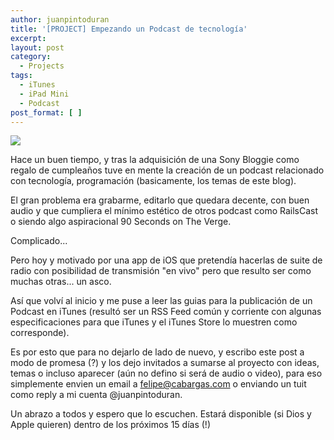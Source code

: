 ```yaml
---
author: juanpintoduran
title: '[PROJECT] Empezando un Podcast de tecnología'
excerpt:
layout: post
category:
  - Projects
tags:
  - iTunes
  - iPad Mini
  - Podcast
post_format: [ ]
---
```


[![][1]][1]

Hace un buen tiempo, y tras la adquisición de una Sony Bloggie como regalo de cumpleaños tuve en mente la creación de un podcast relacionado con tecnología, programación (basicamente, los temas de este blog).

El gran problema era grabarme, editarlo que quedara decente, con buen audio y que cumpliera el mínimo estético de otros podcast como RailsCast o siendo algo aspiracional 90 Seconds on The Verge.

Complicado...

Pero hoy y motivado por una app de iOS que pretendía hacerlas de suite de radio con posibilidad de transmisión "en vivo" pero que resulto ser como muchas otras... un asco.

Así que volví al inicio y me puse a leer las guias para la publicación de un Podcast en iTunes (resultó ser un RSS Feed común y corriente con algunas especificaciones para que iTunes y el iTunes Store lo muestren como corresponde).

Es por esto que para no dejarlo de lado de nuevo, y escribo este post a modo de promesa (?) y los dejo invitados a sumarse al proyecto con ideas, temas o incluso aparecer (aún no defino si será de audio o video), para eso simplemente envien un email a <felipe@cabargas.com> o enviando un tuit como reply a mi cuenta @juanpintoduran.

Un abrazo a todos y espero que lo escuchen. Estará disponible (si Dios y Apple quieren) dentro de los próximos 15 días (!)

 [1]: http://cabargas.com/images/podcast.png 